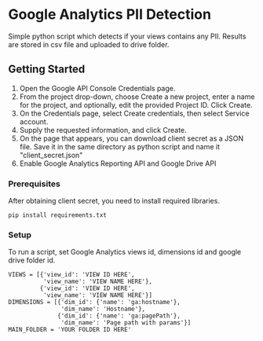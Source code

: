 # Google Analytics PII Detection

Simple python script which detects if your views contains any PII. Results are stored in csv file and uploaded to drive folder.

## Getting Started

1. Open the Google API Console Credentials page.
2. From the project drop-down, choose Create a new project, enter a name for the project, and optionally, edit the provided Project ID. Click Create.
3. On the Credentials page, select Create credentials, then select Service account.
4. Supply the requested information, and click Create.
5. On the page that appears, you can download client secret as a JSON file. Save it in the same directory as python script and name it "client_secret.json"
6. Enable Google Analytics Reporting API and Google Drive API

### Prerequisites

After obtaining client secret, you need to install required libraries.

```
pip install requirements.txt
```

### Setup

To run a script, set Google Analytics views id, dimensions id and google drive folder id.

```
VIEWS = [{'view_id': 'VIEW ID HERE',
          'view_name': 'VIEW NAME HERE'},
         {'view_id': 'VIEW ID HERE',
          'view_name': 'VIEW NAME HERE'}]
DIMENSIONS = [{'dim_id': {'name': 'ga:hostname'},
               'dim_name': 'Hostname'},
              {'dim_id': {'name': 'ga:pagePath'},
               'dim_name': 'Page path with params'}]
MAIN_FOLDER = 'YOUR FOLDER ID HERE'
```